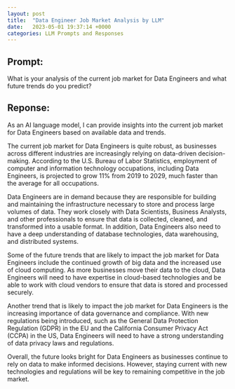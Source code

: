 ```yaml
---
layout: post
title:  "Data Engineer Job Market Analysis by LLM"
date:   2023-05-01 19:37:14 +0000
categories: LLM Prompts and Responses
---
```


## Prompt:

What is your analysis of the current job market for Data Engineers and what future trends do you predict?

## Reponse:

As an AI language model, I can provide insights into the current job market for Data Engineers based on available data and trends.

The current job market for Data Engineers is quite robust, as businesses across different industries are increasingly relying on data-driven decision-making. According to the U.S. Bureau of Labor Statistics, employment of computer and information technology occupations, including Data Engineers, is projected to grow 11% from 2019 to 2029, much faster than the average for all occupations.

Data Engineers are in demand because they are responsible for building and maintaining the infrastructure necessary to store and process large volumes of data. They work closely with Data Scientists, Business Analysts, and other professionals to ensure that data is collected, cleaned, and transformed into a usable format. In addition, Data Engineers also need to have a deep understanding of database technologies, data warehousing, and distributed systems.

Some of the future trends that are likely to impact the job market for Data Engineers include the continued growth of big data and the increased use of cloud computing. As more businesses move their data to the cloud, Data Engineers will need to have expertise in cloud-based technologies and be able to work with cloud vendors to ensure that data is stored and processed securely.

Another trend that is likely to impact the job market for Data Engineers is the increasing importance of data governance and compliance. With new regulations being introduced, such as the General Data Protection Regulation (GDPR) in the EU and the California Consumer Privacy Act (CCPA) in the US, Data Engineers will need to have a strong understanding of data privacy laws and regulations.

Overall, the future looks bright for Data Engineers as businesses continue to rely on data to make informed decisions. However, staying current with new technologies and regulations will be key to remaining competitive in the job market.
